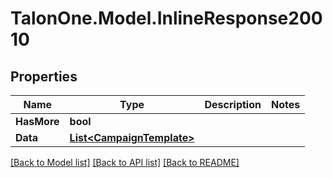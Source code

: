 # TalonOne.Model.InlineResponse20010
## Properties

Name | Type | Description | Notes
------------ | ------------- | ------------- | -------------
**HasMore** | **bool** |  | 
**Data** | [**List&lt;CampaignTemplate&gt;**](CampaignTemplate.md) |  | 

[[Back to Model list]](../README.md#documentation-for-models) [[Back to API list]](../README.md#documentation-for-api-endpoints) [[Back to README]](../README.md)

